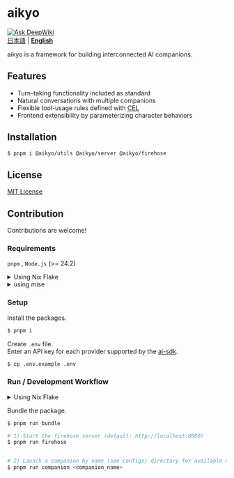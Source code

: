 # aikyo
[![Ask DeepWiki](https://deepwiki.com/badge.svg)](https://deepwiki.com/marukun712/aikyo)  
[日本語](./README-ja.md) | [**English**](./README.md)  

aikyo is a framework for building interconnected AI companions.

## Features

- Turn-taking functionality included as standard
- Natural conversations with multiple companions
- Flexible tool-usage rules defined with [CEL](https://cel.dev)
- Frontend extensibility by parameterizing character behaviors

## Installation
```bash
$ pnpm i @aikyo/utils @aikyo/server @aikyo/firehose
```

## License

[MIT License](./LICENSE)

## Contribution

Contributions are welcome!

### Requirements

`pnpm` , `Node.js` (>= 24.2)

<details><summary>Using Nix Flake</summary>

First, enter the devShell.
```bash
$ nix develop
```

</details>

<details><summary>using mise</summary>


```bash
$ mise install
```

</details>

### Setup

Install the packages.

```bash
$ pnpm i
```

Create `.env` file.  
Enter an API key for each provider supported by the [ai-sdk](https://ai-sdk.dev/docs/foundations/providers-and-models).
```bash
$ cp .env.example .env
```

### Run / Development Workflow

<details><summary>Using Nix Flake</summary>


Bundle the package.
```bash
$ nix run .#bundle
```

Start the firehose and companion.
```bash
# Usage: nix run .#dev -- <COMPANION> [<COMPANION> ...]
# Example: nix run .#dev -- kyoko aya
$ nix run .#dev <companion_name>
```

</details>

Bundle the package.
```bash
$ pnpm run bundle
```

```bash
# 1) Start the firehose server (default: http://localhost:8080)
$ pnpm run firehose


# 2) Launch a companion by name (see configs/ directory for available names)
$ pnpm run companion <companion_name>
```